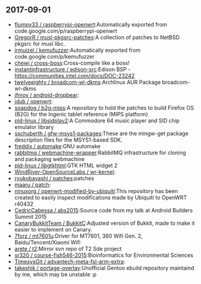 ## 2017-09-01

* [flumpy33 / raspberrypi-openwrt](https://github.com/flumpy33/raspberrypi-openwrt):Automatically exported from code.google.com/p/raspberrypi-openwrt
* [GregorR / musl-pkgsrc-patches](https://github.com/GregorR/musl-pkgsrc-patches):A collection of patches to NetBSD pkgsrc for musl libc.
* [jrmuizel / kemufuzzer](https://github.com/jrmuizel/kemufuzzer):Automatically exported from code.google.com/p/kemufuzzer
* [chewi / cross-boss](https://github.com/chewi/cross-boss):Cross-compile like a boss!
* [instantinfrastructure / edison-src](https://github.com/instantinfrastructure/edison-src):Edison BSP - https://communities.intel.com/docs/DOC-23242
* [twelveeighty / broadcom-wl-dkms](https://github.com/twelveeighty/broadcom-wl-dkms):Archlinux AUR Package broadcom-wl-dkms
* [jfmoy / android-dropbear](https://github.com/jfmoy/android-dropbear):
* [jdub / openwrt](https://github.com/jdub/openwrt):
* [soapdog / b2g-mips](https://github.com/soapdog/b2g-mips):A repository to hold the patches to build Firefox OS (B2G) for the Ingenic tablet reference (MIPS platform)
* [pld-linux / libsidplay2](https://github.com/pld-linux/libsidplay2):A Commodore 64 music player and SID chip emulator library
* [sschuberth / gfw-msys1-packages](https://github.com/sschuberth/gfw-msys1-packages):These are the mingw-get package description files for the MSYS1-based SDK.
* [freddix / automake](https://github.com/freddix/automake):GNU automake
* [rabbitmq / webmachine-wrapper](https://github.com/rabbitmq/webmachine-wrapper):RabbitMQ infrastructure for cloning and packaging webmachine
* [pld-linux / libgtkhtml](https://github.com/pld-linux/libgtkhtml):GTK HTML widget 2
* [WindRiver-OpenSourceLabs / wr-kernel](https://github.com/WindRiver-OpenSourceLabs/wr-kernel):
* [ryukobayashi / patches](https://github.com/ryukobayashi/patches):patches
* [maaru / patch](https://github.com/maaru/patch):
* [ninuxorg / openwrt-modified-by-ubiquiti](https://github.com/ninuxorg/openwrt-modified-by-ubiquiti):This repository has been created to easily inspect modifications made by Ubiquiti to OpenWRT r40432
* [CedricCabessa / abs2015](https://github.com/CedricCabessa/abs2015):Source code from my talk at Android Builders Summit 2015
* [CanaryBukkitTeam / BukkitC](https://github.com/CanaryBukkitTeam/BukkitC):Adjusted version of Bukkit, made to make it easier to implement on Canary.
* [7forz / mt7601u](https://github.com/7forz/mt7601u):Driver for MT7601, 360 Wifi Gen. 2, Baidu/Tencent/Xiaomi Wifi
* [arete / t2](https://github.com/arete/t2):Mirror svn repo of T2 Sde project
* [sr320 / course-fish546-2015](https://github.com/sr320/course-fish546-2015):Bioinformatics for Environmental Sciences
* [TimesysGit / advantech-meta-fsl-arm-extra](https://github.com/TimesysGit/advantech-meta-fsl-arm-extra):
* [takeshik / portage-overlay](https://github.com/takeshik/portage-overlay):Unofficial Gentoo ebuild repository maintaind by me, which may be unstable :p
